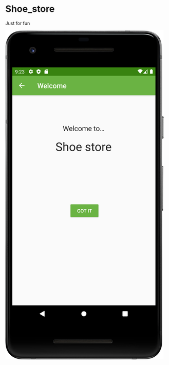 # Shoe_store
Just for fun

![alt text](https://github.com/Joshuailuma/Shoe_store/blob/master/Screenshot_1.png?raw=true)

